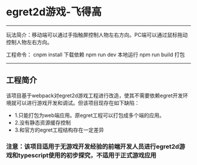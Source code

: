 # egret2d游戏-飞得高

------

玩法简介：移动端可以通过手指触屏控制人物左右方向。PC端可以通过鼠标拖动控制人物左右方向。


工程命令：  cnpm install 下载依赖 npm run dev 本地运行 npm run build 打包

------

## 工程简介

该项目基于webpack对egret2d游戏工程进行改造，使其不需要依赖egret开发环境就可以进行游戏开发和调试。但该项目现存在如下缺陷：

- 1.只能打包为web端应用。原egret工程可以打包成多个端的应用。
- 2.没有静态资源缓存控制
- 3.和官方的egret工程结构存在一定差异



### 注意：该项目适用于无游戏开发经验的前端开发人员进行egret2d游戏和typescript使用的初步探究，不适用于正式游戏应用
